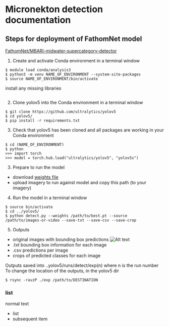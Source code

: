 # Micronekton detection documentation 

## Steps for deployment of FathomNet model 

[FathomNet/MBARI-midwater-supercategory-detector]('https://huggingface.co/FathomNet/MBARI-midwater-supercategory-detector')

1. Create and activate Conda environment 
in a terminal window
  
```$ module use /g/data/hh5/public/modules
$ module load conda/analysis3
$ python3 -m venv NAME_OF_ENVIRONMENT --system-site-packages 
$ source NAME_OF_ENVIRONMENT/bin/activate
```

install any missing libraries

```$ (NAME_OF_ENVIRONMENT) $ pip install ultralytics
```

2. Clone yolov5 into the Conda environment
in a terminal window

```
$ git clone https://github.com/ultralytics/yolov5
$ cd yolov5/
$ pip install -r requirements.txt
```

3. Check that yolov5 has been cloned and all packages are working in your Conda environment

```
$ cd (NAME_OF_ENVIRONMENT)
$ python
>>> import torch
>>> model = torch.hub.load("ultralytics/yolov5", "yolov5s")  
```

3. Prepare to run the model
* download [weights file]('(https://huggingface.co/FathomNet/MBARI-midwater-supercategory-detector/blob/main/best.pt)')
* upload imagery to run against model and copy this path (to your imagery) 

4. Run the model 
in a terminal window

```$ cd NAME_OF_ENVIRONMENT
$ source bin/activate
$ cd ../yolov5/
$ python detect.py --weights /path/to/best.pt --source /path/to/images-or-video --save-txt --save-csv --save-crop
```

5. Outputs

* original images with bounding box predictions
![Alt text](scratch/nf33/cu2464/Station_03/OBL00162.JPG) 
* .txt bounding box information for each image
* .csv predictions per image
* crops of predicted classes for each image

Outputs saved into ..yolov5/runs/detect/exp(n) where n is the run number
To change the location of the outputs, in the yolov5 dir
```$ cd runs/detect/
$ rsync -ravzP ./exp /path/to/DESTINATION
```



  








 

### list 

normal text 
- list
- subsequent item


